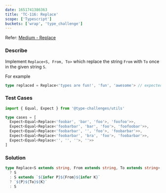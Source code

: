 ```yaml
---
date: 1651741386363
title: 'TC-116: Replace'
scope: ['Typescript']
buckets: ['wrap', 'type_challenge']
---
```


Refer: [Medium - Replace](https://github.com/type-challenges/type-challenges/blob/master/questions/116-medium-replace/README.md)

### Describe

Implement `Replace<S, From, To>` which replace the string `From` with `To` once in the given string `S`.

For example

```typescript
type replaced = Replace<'types are fun!', 'fun', 'awesome'> // expected to be 'types are awesome!'
```

### Test Cases

```typescript
import { Equal, Expect } from '@type-challenges/utils'

type cases = [
  Expect<Equal<Replace<'foobar', 'bar', 'foo'>, 'foofoo'>>,
  Expect<Equal<Replace<'foobarbar', 'bar', 'foo'>, 'foofoobar'>>,
  Expect<Equal<Replace<'foobarbar', '', 'foo'>, 'foobarbar'>>,
  Expect<Equal<Replace<'foobarbar', 'bra', 'foo'>, 'foobarbar'>>,
  Expect<Equal<Replace<'', '', ''>, ''>>
]
```

### Solution

```typescript
type Replace<S extends string, From extends string, To extends string> = From extends ''
  ? S
  : S extends `${infer P}${From}${infer K}`
  ? `${P}${To}${K}`
  : S
```
